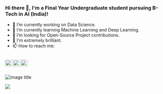 ### Hi there 👋, I'm a Final Year Undergraduate student pursuing B-Tech in AI (India)!

- 🔭 I’m currently working on Data Science.
- 🌱 I’m currently learning Machine Learning and Deep Learning.
- 👯 I’m looking for Open-Source Project contributions.
- 🧠 I'm extremely brilliant.
- 📫 How to reach me: 


<br/>

<a href="https://www.linkedin.com/in/ashish-kotecha-24033a19a/">
  <img align="left" alt="Linkedin" width="22px" src="https://cdn.jsdelivr.net/npm/simple-icons@v3/icons/linkedin.svg" />
</a>

<a href="https://twitter.com/Ashish25017093?s=08">
  <img align="left" alt="Ashish Kotecha| Twitter" width="22px" src="https://cdn.jsdelivr.net/npm/simple-icons@v3/icons/twitter.svg" />
</a>


<a href="https://www.instagram.com/ashish__ai">
  <img align="left" alt="Instagram" width="22px" src="https://cdn.jsdelivr.net/npm/simple-icons@v3/icons/instagram.svg" />
</a>

<br />
<br />

![image title](https://rushter.com/counter.svg) 




<img src="https://github-readme-stats.vercel.app/api?username=ashishkotecha&&show_icons=true&title_color=ffffff&icon_color=bb2acf&text_color=daf7dc&bg_color=151515">

